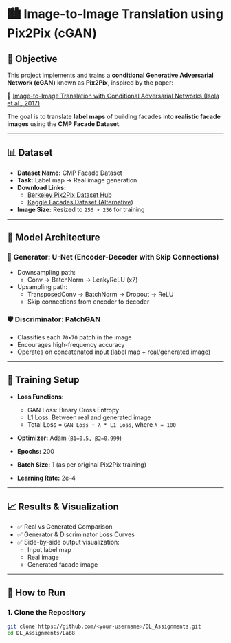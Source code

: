 # 🏙️ Image-to-Image Translation using Pix2Pix (cGAN)

## 📌 Objective
This project implements and trains a **conditional Generative Adversarial Network (cGAN)** known as **Pix2Pix**, inspired by the paper:

📄 [Image-to-Image Translation with Conditional Adversarial Networks (Isola et al., 2017)](https://arxiv.org/abs/1611.07004)

The goal is to translate **label maps** of building facades into **realistic facade images** using the **CMP Facade Dataset**.

---

## 📊 Dataset

- **Dataset Name:** CMP Facade Dataset
- **Task:** Label map → Real image generation
- **Download Links:**
  - [Berkeley Pix2Pix Dataset Hub](https://efrosgans.eecs.berkeley.edu/pix2pix/datasets/)
  - [Kaggle Facades Dataset (Alternative)](https://www.kaggle.com/datasets/balraj98/facades-dataset)
- **Image Size:** Resized to `256 × 256` for training

---

## 🧠 Model Architecture

### 🔧 Generator: U-Net (Encoder-Decoder with Skip Connections)
- Downsampling path:
  - Conv → BatchNorm → LeakyReLU (x7)
- Upsampling path:
  - TransposedConv → BatchNorm → Dropout → ReLU
  - Skip connections from encoder to decoder

### 🛡️ Discriminator: PatchGAN
- Classifies each `70×70` patch in the image
- Encourages high-frequency accuracy
- Operates on concatenated input (label map + real/generated image)

---

## 🧪 Training Setup

- **Loss Functions:**
  - GAN Loss: Binary Cross Entropy
  - L1 Loss: Between real and generated image
  - Total Loss = `GAN Loss + λ * L1 Loss`, where `λ = 100`

- **Optimizer:** Adam (`β1=0.5, β2=0.999`)
- **Epochs:** 200
- **Batch Size:** 1 (as per original Pix2Pix training)
- **Learning Rate:** 2e-4

---

## 📈 Results & Visualization

- ✅ Real vs Generated Comparison
- ✅ Generator & Discriminator Loss Curves
- ✅ Side-by-side output visualization:
  - Input label map
  - Real image
  - Generated facade image

---

## 🚀 How to Run

### 1. Clone the Repository
```bash
git clone https://github.com/<your-username>/DL_Assignments.git
cd DL_Assignments/Lab8
